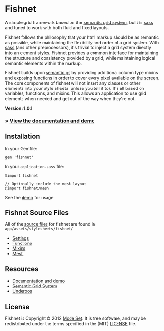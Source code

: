 
# Fishnet

A simple grid framework based on the [semantic grid system][sgs], built in [sass][sass] and tuned to work with both fluid and fixed layouts.

Fishnet follows the philosophy that your html markup should be as semantic as possible, while maintaining the flexibility and order of a grid system. With [sass][sass] (and other preprocessors), it's trivial to inject a grid system directly into an element styles. Fishnet provides a common interface for maintaining the structure and consistency provided by a grid, while maintaining logical semantic elements within the markup.

Fishnet builds upon [semantic.gs][sgs] by providing additional column type mixins and exposing functions in order to cover every pixel available on the screen. The core components of fishnet will not insert any classes or other elements into your style sheets (unless you tell it to). It's all based on variables, functions, and mixins. This allows an application to use grid elements when needed and get out of the way when they're not.

**Version: 1.0.1**

### &raquo; [View the documentation and demo][dox]

## Installation

In your Gemfile:

    gem 'fishnet'

In your `application.sass` file:

    @import fishnet

    // Optionally include the mesh layout
    @import fishnet/mesh
    
See the [demo][dox] for usage

## Fishnet Source Files

All of the [source files](https://github.com/modeset/fishnet/tree/master/app/assets/stylesheets/fishnet) for fishnet are found in `app/assets/stylesheets/fishnet/`

- [Settings](https://github.com/modeset/fishnet/blob/master/app/assets/stylesheets/fishnet/_settings.sass)
- [Functions](https://github.com/modeset/fishnet/blob/master/app/assets/stylesheets/fishnet/_functions.sass)
- [Mixins](https://github.com/modeset/fishnet/blob/master/app/assets/stylesheets/fishnet/_mixins.sass)
- [Mesh](https://github.com/modeset/fishnet/blob/master/app/assets/stylesheets/fishnet/_mesh.sass)


## Resources

- [Documentation and demo][dox]
- [Semantic Grid System][sgs]
- [Underoos](https://github.com/modeset/underoos)

## License
Fishnet is Copyright &copy; 2012 [Mode Set][ms]. It is free software, and may be redistributed under the terms specified in the (MIT) [LICENSE](https://raw.github.com/modeset/fishnet/master/LICENSE) file.


[sass]: http://sass-lang.com/
[sgs]: http://semantic.gs/
[dox]: http://fishnet.modeset.com/
[ms]: http://modeset.com/

